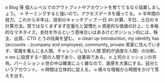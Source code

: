 o Blog 等 個人レベルでのアウトプットやアカウントを育ててるなら協業しましょう。 -> チーミングすると強いので。アクセスデータを撮ってる。
o 半年間の努力、これから半年は、技術のキャッチアップ 一日 4h 計算、平日、土日の 8 計算方法。質ではなくまずまず定量化と習慣化
o 資産的な価値の計上、と本格的なマネタイズ。会社を作るという意味合いはあるけどポジション的には、株主、出資、CTO とうの役員を望む。
o clean up introduction, my identify has (accounts - (company and employee), community, private 実家に住んでいます、常識を重んじる人間、チャレンジしない人間 節約が過度な人間）の分断。
o ieo に投資する一部の人間であり、従業員である。
o 上司のミッションの共有。パーミション
o 世の中は確実にふく雑なので、直感を大事にする。自分というアカウント。
o 時間は立体的に捉える。
o 様々な情報から時間をかけて答えを出す。
